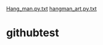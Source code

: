 [Hang_man.py.txt](https://github.com/surajbalore/githubtest/files/9506367/Hang_man.py.txt)
[hangman_art.py.txt](https://github.com/surajbalore/githubtest/files/9506386/hangman_art.py.txt)
# githubtest
